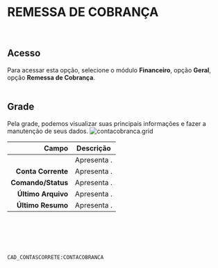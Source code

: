 # REMESSA DE COBRANÇA
<br>

## Acesso
Para acessar esta opção, selecione o módulo **Financeiro**, opção **Geral**, opção **Remessa de Cobrança**.
<br>
<br>

## Grade
Pela grade, podemos visualizar suas principais informações e fazer a manutenção de seus dados.
![contacobranca.grid](https://raw.githubusercontent.com/netforcews/docs-erp/master/financeiro/imagens/contacobranca.grid.png)

Campo | Descrição
--:|---
**&nbsp;** | Apresenta .
**Conta Corrente** | Apresenta .
**Comando/Status** | Apresenta .
**Último Arquivo** | Apresenta .
**Último Resumo** | Apresenta .
<br>
<br>
<br>
<br>

```CAD_CONTASCORRETE:CONTACOBRANCA```
